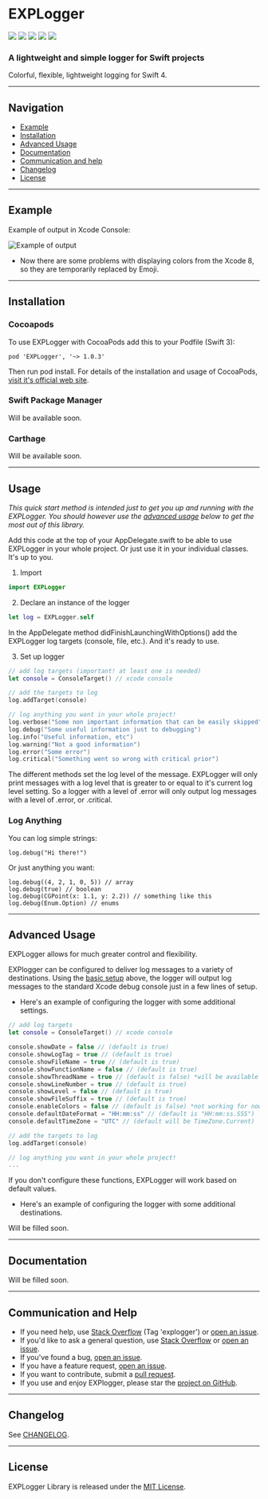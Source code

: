 # EXPLogger 
![](https://img.shields.io/cocoapods/v/EXPLogger.svg) ![](https://img.shields.io/cocoapods/p/EXPLogger.svg) ![](https://img.shields.io/cocoapods/l/EXPLogger.svg) ![](https://img.shields.io/cocoapods/dt/EXPLogger.svg) ![](https://img.shields.io/cocoapods/dw/EXPLogger.svg)
### A lightweight and simple logger for Swift projects

Colorful, flexible, lightweight logging for Swift 4.

---

## Navigation

* [Example](#example)
* [Installation](#installation)
* [Advanced Usage](#advanced-usage)
* [Documentation](#documentation)
* [Communication and help](#communication-and-help)
* [Changelog](#changelog)
* [License](#license)

---

## Example

Example of output in Xcode Console:

![Example of output](http://image.ibb.co/dXyJWk/image.png)

* Now there are some problems with displaying colors from the Xcode 8, so they are temporarily replaced by Emoji.

---

## Installation

### Cocoapods

To use EXPLogger with CocoaPods add this to your Podfile (Swift 3):

```
pod 'EXPLogger', '~> 1.0.3'
```

Then run pod install.
For details of the installation and usage of CocoaPods, [visit it's official web site](https://cocoapods.org/).

### Swift Package Manager

Will be available soon.

### Carthage

Will be available soon.

---

## Usage

_This quick start method is intended just to get you up and running with the EXPLogger. You should however use the [advanced usage](#advanced-usage) below to get the most out of this library._

Add this code at the top of your AppDelegate.swift to be able to use EXPLogger in your whole project. 
Or just use it in your individual classes. It's up to you.


1. Import

```swift
import EXPLogger
```

2. Declare an instance of the logger

```swift
let log = EXPLogger.self
```

In the AppDelegate method didFinishLaunchingWithOptions() add the EXPLogger log targets (console, file, etc.). And it's ready to use.

3. Set up logger

```swift
// add log targets (important! at least one is needed)
let console = ConsoleTarget() // xcode console

// add the targets to log
log.addTarget(console)

// log anything you want in your whole project!
log.verbose("Some non important information that can be easily skipped")
log.debug("Some useful information just to debugging")
log.info("Useful information, etc")
log.warning("Not a good information")
log.error("Some error")
log.critical("Something went so wrong with critical prior")
```

The different methods set the log level of the message. EXPLogger will only print messages with a log level that is greater to or equal to it's current log level setting. So a logger with a level of .error will only output log messages with a level of .error, or .critical.

### Log Anything

You can log simple strings:

```
log.debug("Hi there!")
```

Or just anything you want:

```
log.debug((4, 2, 1, 0, 5)) // array
log.debug(true) // boolean
log.debug(CGPoint(x: 1.1, y: 2.2)) // something like this
log.debug(Enum.Option) // enums
```

---

## Advanced Usage

EXPLogger allows for much greater control and flexibility.

EXPlogger can be configured to deliver log messages to a variety of destinations. Using the [basic setup](#usage) above, the logger will output log messages to the standard Xcode debug console just in a few lines of setup.

* Here's an example of configuring the logger with some additional settings.

```swift
// add log targets
let console = ConsoleTarget() // xcode console

console.showDate = false // (default is true)
console.showLogTag = true // (default is true)
console.showFileName = true // (default is true)
console.showFunctionName = false // (default is true)
console.showThreadName = true // (default is false) *will be available soon
console.showLineNumber = true // (default is true)
console.showLevel = false // (default is true)
console.showFileSuffix = true // (default is true)
console.enableColors = false // (default is false) *not working for now in Xcode 8
console.defaultDateFormat = "HH:mm:ss" // (default is "HH:mm:ss.SSS")
console.defaultTimeZone = "UTC" // (default will be TimeZone.Current)

// add the targets to log
log.addTarget(console)

// log anything you want in your whole project!
...
```

If you don't configure these functions, EXPLogger will work based on default values.

* Here's an example of configuring the logger with some additional destinations.

Will be filled soon.

---

## Documentation

Will be filled soon.

---

## Communication and Help

* If you need help, use [Stack Overflow](http://stackoverflow.com/questions/tagged/explogger) (Tag 'explogger') or [open an issue](https://github.com/atereshkov/EXPLogger/issues/new).
* If you'd like to ask a general question, use [Stack Overflow](http://stackoverflow.com/questions/tagged/explogger) or [open an issue](https://github.com/atereshkov/EXPLogger/issues/new).
* If you've found a bug, [open an issue](https://github.com/atereshkov/EXPLogger/issues/new).
* If you have a feature request, [open an issue](https://github.com/atereshkov/EXPLogger/issues/new).
* If you want to contribute, submit a [pull request](https://github.com/atereshkov/EXPLogger/pulls).
* If you use and enjoy EXPlogger, please star the [project on GitHub](https://github.com/atereshkov/EXPLogger).

---

## Changelog

See [CHANGELOG](https://github.com/atereshkov/EXPLogger/blob/master/CHANGELOG).

---

## License

EXPLogger Library is released under the [MIT License](https://github.com/atereshkov/EXPLogger/blob/master/LICENSE).
